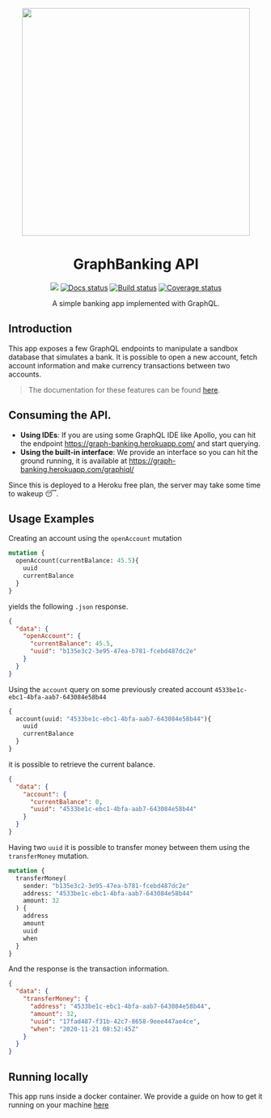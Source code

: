 <p align="center">
  <img width="450px" src="https://imgur.com/WjnPfQB.png">
</p>

<h1 align="center">GraphBanking API</h1>

<p align="center">
  <a href="https://graph-banking.herokuapp.com/"><img alt"Deploy status" src="https://img.shields.io/github/deployments/felipelincoln/graph-banking/graph-banking?label=deploy"></a>
  <a href="https://felipelincoln.github.io/graph-banking"><img alt="Docs status" src="https://img.shields.io/github/deployments/felipelincoln/graph-banking/github-pages?label=docs"></a>
  <a href="https://github.com/felipelincoln/graph-banking/actions"><img alt="Build status" src="https://img.shields.io/github/workflow/status/felipelincoln/graph-banking/CI"></a>
  <a href="https://coveralls.io/github/felipelincoln/graph-banking?branch=master"><img alt="Coverage status" src="https://coveralls.io/repos/github/felipelincoln/graph-banking/badge.svg?branch=master&kill_cache=1"></a>
</p>

<p align="center">A simple banking app implemented with GraphQL.</p>


## Introduction
This app exposes a few GraphQL endpoints to manipulate a sandbox database that simulates a bank. It is possible to open a new account, fetch account information and make currency transactions between two accounts.  
> The documentation for these features can be found [here](https://felipelincoln.github.io/graph-banking/GraphBanking.html#summary).

## Consuming the API.
* **Using IDEs**: If you are using some GraphQL IDE like Apollo, you can hit the endpoint https://graph-banking.herokuapp.com/ and start querying.
* **Using the built-in interface**: We provide an interface so you can hit the ground running, it is available at https://graph-banking.herokuapp.com/graphiql/

Since this is deployed to a Heroku free plan, the server may take some time to wakeup :sleeping:.

## Usage Examples
Creating an account using the `openAccount` mutation

```graphql
mutation {
  openAccount(currentBalance: 45.5){
    uuid
    currentBalance
  }
}
```
yields the following `.json` response.
```json
{
  "data": {
    "openAccount": {
      "currentBalance": 45.5,
      "uuid": "b135e3c2-3e95-47ea-b781-fcebd487dc2e"
    }
  }
}
```
Using the `account` query on some previously created account `4533be1c-ebc1-4bfa-aab7-643084e58b44`

```graphql
{
  account(uuid: "4533be1c-ebc1-4bfa-aab7-643084e58b44"){
    uuid
    currentBalance
  }
}
```
it is possible to retrieve the current balance.
```json
{
  "data": {
    "account": {
      "currentBalance": 0,
      "uuid": "4533be1c-ebc1-4bfa-aab7-643084e58b44"
    }
  }
}
```
Having two `uuid` it is possible to transfer money between them using the `transferMoney` mutation.
```graphql
mutation {
  transferMoney(
    sender: "b135e3c2-3e95-47ea-b781-fcebd487dc2e"
    address: "4533be1c-ebc1-4bfa-aab7-643084e58b44"
    amount: 32
  ) {
    address
    amount
    uuid
    when
  }
}
```
And the response is the transaction information.
```json
{
  "data": {
    "transferMoney": {
      "address": "4533be1c-ebc1-4bfa-aab7-643084e58b44",
      "amount": 32,
      "uuid": "17fad487-f31b-42c7-8658-9eee447ae4ce",
      "when": "2020-11-21 08:52:45Z"
    }
  }
}
```

## Running locally
This app runs inside a docker container. We provide a guide on how to get it running on your machine [here](https://felipelincoln.github.io/graph-banking/contributing.html)
